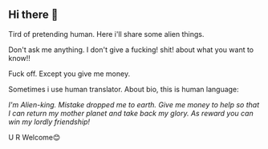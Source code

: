 ## Hi there 👋

Tird of pretending human. Here i'll share some alien things.

Don't ask me anything. I don't give a fucking! shit! about what you want to know!!

Fuck off. Except you give me money.

Sometimes i use human translator. About bio, this is human language:

_I'm Alien-king. Mistake dropped me to earth. Give me money to help so that I can return my mother planet and take back my glory. As reward you can win my lordly friendship!_

U R Welcome😊


<!--
#### AriatheAlian/AriatheAlian** is a ✨ _special_ ✨ repository because its `README.md` (this file) appears on your GitHub profile.
**Aria here! Fuck yourself.**
**Here are some ideas to get you started:

- 🔭 I’m currently working on ...
- 🌱 I’m currently learning ...
- 👯 I’m looking to collaborate on ...
- 🤔 I’m looking for help with ...
- 💬 Ask me about ...
- 📫 How to reach me: ...
- 😄 Pronouns: ...
- ⚡ Fun fact: ...
-->
